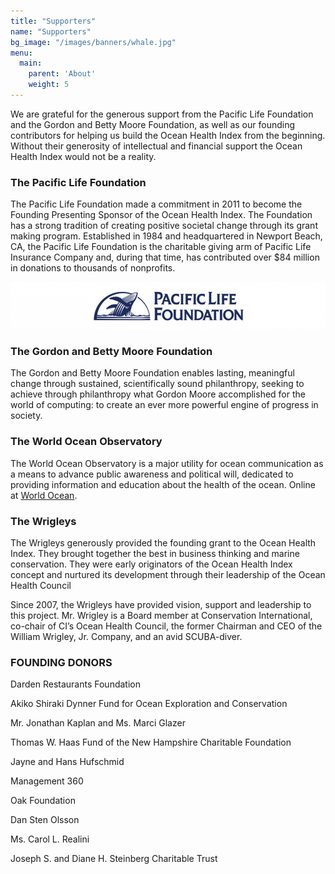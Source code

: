 ```yaml
---
title: "Supporters"
name: "Supporters"
bg_image: "/images/banners/whale.jpg"
menu:
  main:
    parent: 'About'
    weight: 5
---
```


We are grateful for the generous support from the Pacific Life Foundation and the Gordon and Betty Moore Foundation, as well as our founding contributors for helping us build the Ocean Health Index from the beginning. Without their generosity of intellectual and financial support the Ocean Health Index would not be a reality.

### The Pacific Life Foundation

The Pacific Life Foundation made a commitment in 2011 to become the Founding Presenting Sponsor of the Ocean Health Index. The Foundation has a strong tradition of creating positive societal change through its grant making program. Established in 1984 and headquartered in Newport Beach, CA, the Pacific Life Foundation is the charitable giving arm of Pacific Life Insurance Company and, during that time, has contributed over $84 million in donations to thousands of nonprofits.

![Pacific Life Foundation](/images/misc/pacific-banner.jpg)

### The Gordon and Betty Moore Foundation

The Gordon and Betty Moore Foundation enables lasting, meaningful change through sustained, scientifically sound philanthropy, seeking to achieve through philanthropy what Gordon Moore accomplished for the world of computing: to create an ever more powerful engine of progress in society.

### The World Ocean Observatory

The World Ocean Observatory is a major utility for ocean communication as a means to advance public awareness and political will, dedicated to providing information and education about the health of the ocean. Online at [World Ocean](worldoceanobservatory.org).

### The Wrigleys

The Wrigleys generously provided the founding grant to the Ocean Health Index. They brought together the best in business thinking and marine conservation. They were early originators of the Ocean Health Index concept and nurtured its development through their leadership of the Ocean Health Council

Since 2007, the Wrigleys have provided vision, support and leadership to this project. Mr. Wrigley is a Board member at Conservation International, co-chair of CI’s Ocean Health Council, the former Chairman and CEO of the William Wrigley, Jr. Company, and an avid SCUBA-diver.


### FOUNDING DONORS

Darden Restaurants Foundation

Akiko Shiraki Dynner Fund for Ocean Exploration and Conservation

Mr. Jonathan Kaplan and Ms. Marci Glazer

Thomas W. Haas Fund of the New Hampshire Charitable Foundation

Jayne and Hans Hufschmid

Management 360

Oak Foundation

Dan Sten Olsson

Ms. Carol L. Realini

Joseph S. and Diane H. Steinberg Charitable Trust